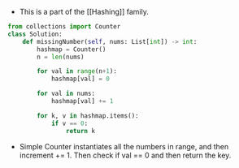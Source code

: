 - This is a part of the [[Hashing]] family. 
```python
from collections import Counter
class Solution:
    def missingNumber(self, nums: List[int]) -> int:
        hashmap = Counter()
        n = len(nums)

        for val in range(n+1): 
            hashmap[val] = 0

        for val in nums: 
            hashmap[val] += 1

        for k, v in hashmap.items(): 
            if v == 0: 
                return k
```

- Simple Counter instantiates all the numbers in range, and then increment += 1. Then check if val == 0 and then return the key. 

